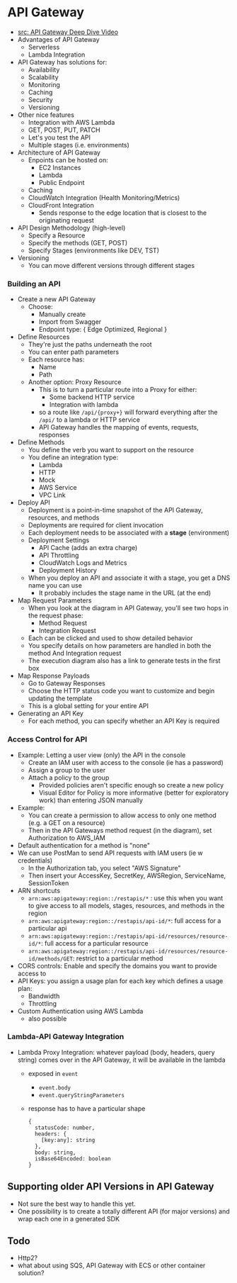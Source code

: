 API Gateway
==============

- [src: API Gateway Deep Dive Video](https://learning.oreilly.com/videos/deep-dive-into/9781788835374)
- Advantages of API Gateway
  - Serverless
  - Lambda Integration
- API Gateway has solutions for:
  - Availability
  - Scalability
  - Monitoring
  - Caching
  - Security
  - Versioning
- Other nice features
  - Integration with AWS Lambda
  - GET, POST, PUT, PATCH
  - Let's you test the API
  - Multiple stages (i.e. environments)
- Architecture of API Gateway
  - Enpoints can be hosted on:
    - EC2 Instances
    - Lambda
    - Public Endpoint
  - Caching
  - CloudWatch Integration (Health Monitoring/Metrics)
  - CloudFront Integration
    - Sends response to the edge location that is closest to the originating request
- API Design Methodology (high-level)
  - Specify a Resource
  - Specify the methods (GET, POST)
  - Specify Stages (environments like DEV, TST)
- Versioning
  - You can move different versions through different stages
### Building an API
- Create a new API Gateway
  - Choose:
    - Manually create
    - Import from Swagger
    - Endpoint type: { Edge Optimized, Regional }
- Define Resources
  - They're just the paths underneath the root
  - You can enter path parameters
  - Each resource has:
    - Name
    - Path
  - Another option: Proxy Resource
    - This is to turn a particular route into a Proxy for either:
      - Some backend HTTP service
      - Integration with lambda
    - so a route like `/api/{proxy+}` will forward everything after the `/api/` to a lambda or HTTP service
    - API Gateway handles the mapping of events, requests, responses
- Define Methods
  - You define the verb you want to support on the resource
  - You define an integration type:
    - Lambda
    - HTTP
    - Mock
    - AWS Service
    - VPC Link
- Deploy API
  - Deployment is a point-in-time snapshot of the API Gateway, resources, and methods
  - Deployments are required for client invocation
  - Each deployment needs to be associated with a **stage** (environment)
  - Deployment Settings
    - API Cache (adds an extra charge)
    - API Throttling
    - CloudWatch Logs and Metrics
    - Deployment History
  - When you deploy an API and associate it with a stage, you get a DNS name you can use
    - It probably includes the stage name in the URL (at the end)
- Map Request Parameters
  - When you look at the diagram in API Gateway, you'll see two hops in the request phase:
    - Method Request
    - Integration Request
  - Each can be clicked and used to show detailed behavior
  - You specify details on how parameters are handled in both the method And Integration request
  - The execution diagram also has a link to generate tests in the first box
- Map Response Payloads
  - Go to Gateway Responses
  - Choose the HTTP status code you want to customize and begin updating the template
  - This is a global setting for your entire API
- Generating an API Key
  - For each method, you can specify whether an API Key is required

### Access Control for API
- Example: Letting a user view (only) the API in the console
  - Create an IAM user with access to the console (ie has a password)
  - Assign a group to the user
  - Attach a policy to the group
    - Provided policies aren't specific enough so create a new policy
    - Visual Editor for Policy is more informative (better for exploratory work) than entering JSON manually
- Example:
  - You can create a permission to allow access to only one method (e.g. a GET on a resource)
  - Then in the API Gateways method request (in the diagram), set Authorization to AWS_IAM
- Default authentication for a method is "none"
- We can use PostMan to send API requests with IAM users (ie w credentials)
  - In the Authorization tab, you select "AWS Signature"
  - Then insert your AccessKey, SecretKey, AWSRegion, ServiceName, SessionToken
- ARN shortcuts
  - `arn:aws:apigateway:region::/restapis/*` : use this when you want to give access to all models, stages, resources, and methods in the region
  - `arn:aws:apigateway:region::/restapis/api-id/*`: full access for a particular api
  - `arn:aws:apigateway:region::/restapis/api-id/resources/resource-id/*`: full access for a particular resource
  - `arn:aws:apigateway:region::/restapis/api-id/resources/resource-id/methods/GET`: restrict to a particular method
- CORS controls: Enable and specify the domains you want to provide access to
- API Keys: you assign a usage plan for each key which defines a usage plan:
  - Bandwidth
  - Throttling
- Custom Authentication using AWS Lambda
  - also possible

### Lambda-API Gateway Integration
- Lambda Proxy Integration: whatever payload (body, headers, query string) comes over in the API Gateway, it will be available in the lambda
  - exposed in `event`
    - `event.body`
    - `event.queryStringParameters`
  - response has to have a particular shape
    
    ```(typescript)
    {
      statusCode: number,
      headers: {
        [key:any]: string
      },
      body: string,
      isBase64Encoded: boolean
    }
    ```

## Supporting older API Versions in API Gateway
- Not sure the best way to handle this yet.
- One possibility is to create a totally different API (for major versions) and wrap each one in a generated SDK

## Todo
- Http2?
- what about using SQS, API Gateway with ECS or other container solution?

